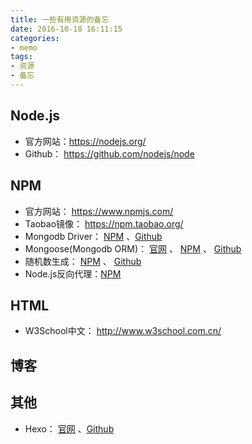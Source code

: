 ```yaml
---
title: 一些有用资源的备忘
date: 2016-10-18 16:11:15
categories:
- memo
tags: 
- 资源
- 备忘
---
```


## Node.js

 * 官方网站：https://nodejs.org/
 * Github： https://github.com/nodejs/node
 

## NPM
 * 官方网站： https://www.npmjs.com/
 * Taobao镜像： https://npm.taobao.org/
 * Mongodb Driver： [NPM](https://www.npmjs.com/package/mongodb) 、[Github](https://github.com/mongodb/node-mongodb-native)
 * Mongoose(Mongodb ORM)： [官网](http://mongoosejs.com/) 、 [NPM](https://www.npmjs.com/package/mongoose) 、 [Github](https://github.com/Automattic/mongoose)
 * 随机数生成： [NPM](https://www.npmjs.com/package/hat) 、 [Github](https://github.com/substack/node-hat)
 * Node.js反向代理：[NPM](https://www.npmjs.com/package/http-proxy)

## HTML
 * W3School中文： http://www.w3school.com.cn/

## 博客

## 其他
 * Hexo： [官网](https://hexo.io) 、[Github](https://github.com/hexojs/hexo)

